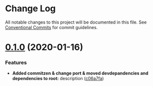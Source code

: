 # Change Log

All notable changes to this project will be documented in this file.
See [Conventional Commits](https://conventionalcommits.org) for commit guidelines.

# [0.1.0](https://github.com/alexsaker/test-lerna-nest/compare/hello2-nest@0.0.2...hello2-nest@0.1.0) (2020-01-16)


### Features

* **Added commitzen & change port & moved devdepandencies and dependencies to root:** description ([c06a7fa](https://github.com/alexsaker/test-lerna-nest/commit/c06a7fa477eb585334c0660dda2d0a14cba1bedc))
